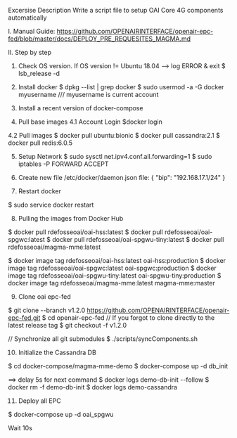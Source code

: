 Excersise Description
Write a script file to setup OAI Core 4G components automatically 

I. Manual Guide: https://github.com/OPENAIRINTERFACE/openair-epc-fed/blob/master/docs/DEPLOY_PRE_REQUESITES_MAGMA.md

II. Step by step

1. Check OS version. If OS version != Ubuntu 18.04 --> log ERROR & exit
$   lsb_release -d
2. Install docker
$ dpkg --list | grep docker
$ sudo usermod -a -G docker myusername
/// myusername is current account
3. Install a recent version of docker-compose

4. Pull base images
4.1 Account Login 
$docker login

4.2 Pull images
$ docker pull ubuntu:bionic
$ docker pull cassandra:2.1
$ docker pull redis:6.0.5

5. Setup Network
$ sudo sysctl net.ipv4.conf.all.forwarding=1
$ sudo iptables -P FORWARD ACCEPT


6. Create new file /etc/docker/daemon.json file:
{
	"bip": "192.168.17.1/24"
}

7. Restart docker

$ sudo service docker restart


8. Pulling the images from Docker Hub

$ docker pull rdefosseoai/oai-hss:latest
$ docker pull rdefosseoai/oai-spgwc:latest
$ docker pull rdefosseoai/oai-spgwu-tiny:latest
$ docker pull rdefosseoai/magma-mme:latest

$ docker image tag rdefosseoai/oai-hss:latest oai-hss:production
$ docker image tag rdefosseoai/oai-spgwc:latest oai-spgwc:production
$ docker image tag rdefosseoai/oai-spgwu-tiny:latest oai-spgwu-tiny:production
$ docker image tag rdefosseoai/magma-mme:latest magma-mme:master

9. Clone oai epc-fed 

$ git clone --branch v1.2.0 https://github.com/OPENAIRINTERFACE/openair-epc-fed.git
$ cd openair-epc-fed
// If you forgot to clone directly to the latest release tag
$ git checkout -f v1.2.0

// Synchronize all git submodules
$ ./scripts/syncComponents.sh


10. Initialize the Cassandra DB

$ cd docker-compose/magma-mme-demo
$ docker-compose up -d db_init

==> delay 5s for next command
$ docker logs demo-db-init --follow
$ docker rm -f demo-db-init
$ docker logs demo-cassandra


11. Deploy all EPC

$ docker-compose up -d oai_spgwu

Wait 10s

